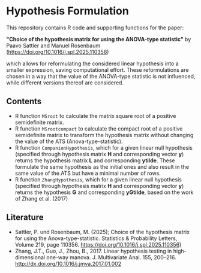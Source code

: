 # Hypothesis Formulation
This repository contains R code and supporting functions for the paper:

**"Choice of the hypothesis matrix for using the ANOVA-type statistic"** by Paavo Sattler and Manuel Rosenbaum
 (<https://doi.org/10.1016/j.spl.2025.110356>)
 
 which allows for reformulating the considered linear hypothesis into a smaller expression, saving computational effort. These reformulations are chosen in a way that the value of the ANOVA-type statistic is not influenced, while different versions thereof are considered.


## Contents
- R function `MSroot` to calculate the matrix square root of a positive semidefinite matrix.
- R function `MSrootcompact` to calculate the compact root of a positive semidefinite matrix to transform the hypothesis matrix without changing the value of the ATS (Anova-type-statistic).
- R function `CompanionHypothesis`, which for a given linear null hypothesis (specified through hypothesis matrix **H** and corresponding vector **y**) returns the hypothesis matrix **L** and corresponding **ytilde**. These formulate the same hypothesis as the initial ones and also result in the same value of the ATS but have a minimal number of rows. 
- R function `ZhangHypothesis`, which for a given linear null hypothesis (specified through hypothesis matrix **H** and corresponding vector **y**) returns the hypothesis **G** and corresponding **yGtilde**, based on the work of Zhang et al. (2017)

## Literature
- Sattler, P. und Rosenbaum, M. (2025); Choice of the hypothesis matrix for using the Anova-type-statistic. Statistics & Probability Letters, Volume 219, page 110356.
 <https://doi.org/10.1016/j.spl.2025.110356)>
- Zhang, J.T., Guo, J., Zhou, B., 2017. Linear hypothesis testing in high-dimensional one-way manova. J. Multivariate Anal. 155, 200–216.
 <http://dx.doi.org/10.1016/j.jmva.2017.01.002>
